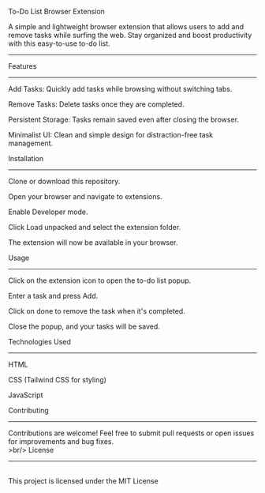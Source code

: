 To-Do List Browser Extension

A simple and lightweight browser extension that allows users to add and remove tasks while surfing the web. Stay organized and boost productivity with this easy-to-use to-do list.
<hr />
Features
<hr />

Add Tasks: Quickly add tasks while browsing without switching tabs.

Remove Tasks: Delete tasks once they are completed.

Persistent Storage: Tasks remain saved even after closing the browser.

Minimalist UI: Clean and simple design for distraction-free task management.

Installation
<hr />

Clone or download this repository.

Open your browser and navigate to extensions.

Enable Developer mode.

Click Load unpacked and select the extension folder.

The extension will now be available in your browser.

Usage
<hr />

Click on the extension icon to open the to-do list popup.

Enter a task and press Add.

Click on done to remove the task when it's completed.

Close the popup, and your tasks will be saved.

Technologies Used
<hr />

HTML

CSS (Tailwind CSS for styling)

JavaScript

Contributing
<hr />

Contributions are welcome! Feel free to submit pull requests or open issues for improvements and bug fixes.
<br/> >br/>
License
<hr /> <br/>
This project is licensed under the MIT License
